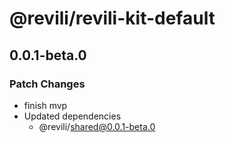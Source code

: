 # @revili/revili-kit-default

## 0.0.1-beta.0

### Patch Changes

- finish mvp
- Updated dependencies
  - @revili/shared@0.0.1-beta.0

